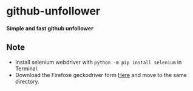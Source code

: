 # github-unfollower
#### Simple and fast github unfollower

## Note
- Install selenium webdriver with `python -m pip install selenium` in Terminal.
- Download the Firefoxe geckodriver form [Here](https://github.com/mozilla/geckodriver/releases#:~:text=are%20mutually%20exclusive.-,Assets,-10 "Geckodriver") and move to the same directory.
